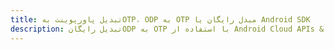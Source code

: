 ---title: تبدیل پاورپوینت بهOTP، ODP به OTP مبدل رایگان یا Android SDKdescription: تبدیل رایگانODP به OTP با استفاده از Android Cloud APIs & SDK. همچنین اسناد Microsoft PowerPoint را در Cloud ایجاد، ویرایش و رندر کنید.---